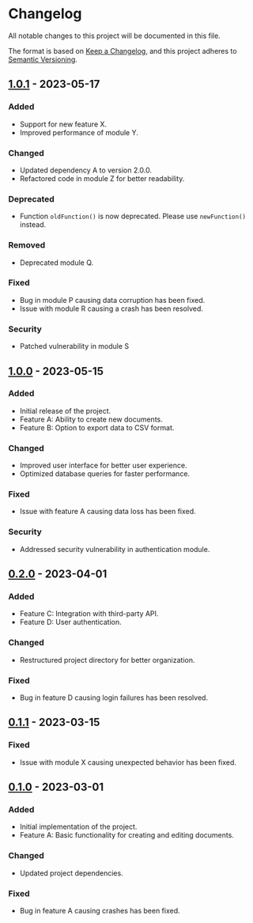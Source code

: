 # Changelog

All notable changes to this project will be documented in this file.

The format is based on [Keep a Changelog](https://keepachangelog.com/en/1.0.0/), and this project adheres to [Semantic Versioning](https://semver.org/spec/v2.0.0.html).

## [1.0.1] - 2023-05-17


### Added

- Support for new feature X.
- Improved performance of module Y.

### Changed

- Updated dependency A to version 2.0.0.
- Refactored code in module Z for better readability.

### Deprecated

- Function `oldFunction()` is now deprecated. Please use `newFunction()` instead.

### Removed

- Deprecated module Q.

### Fixed

- Bug in module P causing data corruption has been fixed.
- Issue with module R causing a crash has been resolved.

### Security

- Patched vulnerability in module S
## [1.0.0] - 2023-05-15

### Added

- Initial release of the project.
- Feature A: Ability to create new documents.
- Feature B: Option to export data to CSV format.

### Changed

- Improved user interface for better user experience.
- Optimized database queries for faster performance.

### Fixed

- Issue with feature A causing data loss has been fixed.

### Security

- Addressed security vulnerability in authentication module.

## [0.2.0] - 2023-04-01

### Added

- Feature C: Integration with third-party API.
- Feature D: User authentication.

### Changed

- Restructured project directory for better organization.

### Fixed

- Bug in feature D causing login failures has been resolved.

## [0.1.1] - 2023-03-15

### Fixed

- Issue with module X causing unexpected behavior has been fixed.

## [0.1.0] - 2023-03-01

### Added

- Initial implementation of the project.
- Feature A: Basic functionality for creating and editing documents.

### Changed

- Updated project dependencies.

### Fixed

- Bug in feature A causing crashes has been fixed.

[1.0.1]: https://github.com/example/project/compare/v1.0.0...HEAD
[1.0.0]: https://github.com/example/project/releases/tag/v1.0.0
[0.2.0]: https://github.com/example/project/releases/tag/v0.2.0
[0.1.1]: https://github.com/example/project/releases/tag/v0.1.1
[0.1.0]: https://github.com/example/project/releases/tag/v0.1.0
